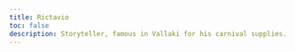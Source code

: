 ```yaml
---
title: Rictavio
toc: false
description: Storyteller, famous in Vallaki for his carnival supplies.
---
```

